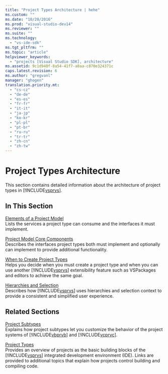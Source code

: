 ```yaml
---
title: "Project Types Architecture | hehe"
ms.custom: ""
ms.date: "10/20/2016"
ms.prod: "visual-studio-dev14"
ms.reviewer: ""
ms.suite: ""
ms.technology: 
  - "vs-ide-sdk"
ms.tgt_pltfrm: ""
ms.topic: "article"
helpviewer_keywords: 
  - "projects [Visual Studio SDK], architecture"
ms.assetid: 9c1d940f-8a54-41f7-a8aa-c870e324371c
caps.latest.revision: 6
ms.author: "gregvanl"
manager: "ghogen"
translation.priority.mt: 
  - "cs-cz"
  - "de-de"
  - "es-es"
  - "fr-fr"
  - "it-it"
  - "ja-jp"
  - "ko-kr"
  - "pl-pl"
  - "pt-br"
  - "ru-ru"
  - "tr-tr"
  - "zh-cn"
  - "zh-tw"
---
```

# Project Types Architecture
This section contains detailed information about the architecture of project types in [!INCLUDE[vsprvs](../code-quality/includes/vsprvs_md.md)].  
  
## In This Section  
 [Elements of a Project Model](../extensibility-internals/elements-of-a-project-model.md)  
 Lists the services a project type can consume and the interfaces it must implement.  
  
 [Project Model Core Components](../extensibility-internals/project-model-core-components.md)  
 Describes the interfaces project types both must implement and optionally can implement to provide additional functionality.  
  
 [When to Create Project Types](../extensibility-internals/when-to-create-project-types.md)  
 Helps you decide when you must create a project type and when you can use another [!INCLUDE[vsprvs](../code-quality/includes/vsprvs_md.md)] extensibility feature such as VSPackages and editors to achieve the same goal.  
  
 [Hierarchies and Selection](../extensibility-internals/hierarchies-and-selection.md)  
 Describes how [!INCLUDE[vsprvs](../code-quality/includes/vsprvs_md.md)] uses hierarchies and selection context to provide a consistent and simplified user experience.  
  
## Related Sections  
 [Project Subtypes](../extensibility-internals/project-subtypes.md)  
 Explains how project subtypes let you customize the behavior of the project systems of [!INCLUDE[vbprvb](../code-quality/includes/vbprvb_md.md)] and [!INCLUDE[vcprvc](../code-quality/includes/vcprvc_md.md)].  
  
 [Project Types](../extensibility-internals/project-types.md)  
 Provides an overview of projects as the basic building blocks of the [!INCLUDE[vsprvs](../code-quality/includes/vsprvs_md.md)] integrated development environment (IDE). Links are provided to additional topics that explain how projects control building and compiling code.